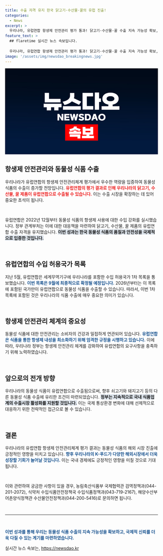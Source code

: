 ```yaml
---
title: 수출 자격 유지 한국 닭고기·수산물·꿀의 유럽 진출!
categories:
  - News
excerpt: >
  우리나라, 유럽연합 항생제 안전관리 평가 통과! 닭고기·수산물·꿀 수출 지속 가능성 확보, 쇠고기·돼지고기 협상에서 유리한 고지 점령 예고. K-푸드의 글로벌 확장 길이 열린다!
feature_text: >
  ## flaretime 실시간 뉴스 속보입니다.

  우리나라, 유럽연합 항생제 안전관리 평가 통과! 닭고기·수산물·꿀 수출 지속 가능성 확보, 쇠고기·돼지고기 협상에서 유리한 고지 점령 예고. K-푸드의 글로벌 확장 길이 열린다!
image: '/assets/img/newsdao_breakingnews.jpg'
---
```


<p><img src="/assets/img/newsdao_breakingnews.jpg" alt="flaretime 속보" /></p>

<h2 data-ke-size="size26">항생제 안전관리와 동물성 식품 수출</h2>

<p>우리나라가 유럽연합의 항생제 안전관리체계 평가에서 우수한 역량을 입증하여 동물성 식품의 수출이 증가할 전망입니다. <b><span style="color: #ee2323;">유럽연합의 평가 결과로 인해 우리나라의 닭고기, 수산물, 꿀 제품이 유럽연합으로 수출될 수 있습니다.</span></b> 이는 수출 시장을 확장하는 데 있어 중요한 초석이 됩니다. </p>

<p data-ke-size="size16">&nbsp;</p>

<p>유럽연합은 2022년 12월부터 동물성 식품의 항생제 사용에 대한 수입 강화를 실시했습니다. 정부 관계부처는 이에 대한 대응책을 마련하여 닭고기, 수산물, 꿀 제품의 유럽연합 수출 자격을 유지했습니다. <b><span style="background-color: #21538527;">이번 성과는 한국 동물성 식품의 품질과 안전성을 국제적으로 입증한 것입니다.</span></b></p>

<p data-ke-size="size16">&nbsp;</p>

<h2 data-ke-size="size26">유럽연합의 수입 허용국가 목록</h2>

<p>지난 5월, 유럽연합은 세계무역기구에 우리나라를 포함한 수입 허용국가 1차 목록을 통보했습니다. <b><span style="color: #1a5490;">이번 목록은 9월에 최종적으로 확정될 예정입니다.</span></b> 2026년부터는 이 목록에 포함된 국가만이 유럽연합으로 동물성 식품을 수출할 수 있습니다. 따라서, 이번 1차 목록에 포함된 것은 우리나라의 식품 수출에 매우 중요한 의미가 있습니다.</p>

<p data-ke-size="size16">&nbsp;</p>

<h2 data-ke-size="size26">항생제 안전관리 체계의 중요성</h2>

<p>동물성 식품에 대한 안전관리는 소비자의 건강과 밀접하게 연관되어 있습니다. <b><span style="color: #1a5490;">유럽연합은 식품을 통한 항생제 내성을 최소화하기 위해 엄격한 규정을 시행하고 있습니다.</span></b> 이에 따라, 우리나라 정부는 항생제 안전관리 체계를 강화하여 유럽연합의 요구사항을 충족하기 위해 노력하였습니다. </p>

<p data-ke-size="size16">&nbsp;</p>

<h2 data-ke-size="size26">앞으로의 전개 방향</h2>

<p>우리나라의 동물성 식품이 유럽연합으로 수출됨으로써, 향후 쇠고기와 돼지고기 등의 다른 동물성 식품 수출에 유리한 조건이 마련되었습니다. <b><span style="background-color: #21538527;">정부는 지속적으로 국내 식품업계의 수출시장 활성화를 지원할 것입니다.</span></b> 이는 국제 통상환경 변화에 대해 선제적으로 대응하기 위한 전략적인 접근으로 볼 수 있습니다.</p>

<p data-ke-size="size16">&nbsp;</p>

<h2 data-ke-size="size26">결론</h2>

<p>우리나라의 유럽연합 항생제 안전관리체계 평가 결과는 동물성 식품의 해외 시장 진출에 긍정적인 영향을 미치고 있습니다. <b><span style="color: #1a5490;">향후 우리나라의 K-푸드가 다양한 해외시장에서 더욱 성장할 기회가 늘어날 것입니다.</span></b> 이는 국내 경제에도 긍정적인 영향을 미칠 것으로 기대됩니다.</p>

<p data-ke-size="size16">&nbsp;</p>

<p>이와 관련하여 궁금한 사항이 있을 경우, 농림축산식품부 국제협력관 검역정책과(044-201-2072), 식약처 수입식품안전정책국 수입식품정책과(043-719-2167), 해양수산부 어촌양식정책관 수산물안전정책과(044-200-5416)로 문의하면 됩니다. </p>

<p data-ke-size="size16">&nbsp;</p>

<hr>

<p data-ke-size="size16">&nbsp;</p>

<p><b><span style="color: #1a5490;">이번 성과를 통해 우리는 동물성 식품 수출의 지속 가능성을 확보하고, 국제적 신뢰를 더욱 다질 수 있는 계기를 마련하였습니다.</span></b></p>
실시간 뉴스 속보는, <a href="https://newsdao.kr" rel="dofollow">https://newsdao.kr</a>


